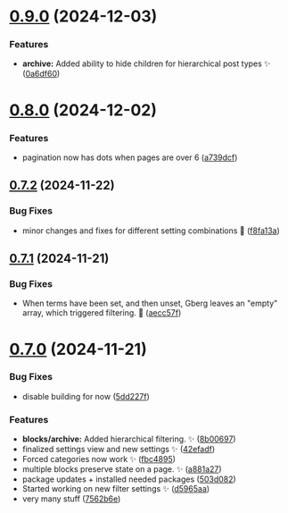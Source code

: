 # [0.9.0](https://github.com/JCO-Digital/jcore-dynamic-archive/compare/v0.8.0...v0.9.0) (2024-12-03)


### Features

* **archive:** Added ability to hide children for hierarchical post types :sparkles: ([0a6df60](https://github.com/JCO-Digital/jcore-dynamic-archive/commit/0a6df60bb0f540e77f3487d4e13ec3d750ec2614))



# [0.8.0](https://github.com/JCO-Digital/jcore-dynamic-archive/compare/v0.7.2...v0.8.0) (2024-12-02)


### Features

* pagination now has dots when pages are over 6 ([a739dcf](https://github.com/JCO-Digital/jcore-dynamic-archive/commit/a739dcfe4dba16e2549bd800f151309a7f352c17))



## [0.7.2](https://github.com/JCO-Digital/jcore-dynamic-archive/compare/v0.7.1...v0.7.2) (2024-11-22)


### Bug Fixes

* minor changes and fixes for different setting combinations :bug: ([f8fa13a](https://github.com/JCO-Digital/jcore-dynamic-archive/commit/f8fa13a1f85e1dd5a6ec1449164271d6ea51d93b))



## [0.7.1](https://github.com/JCO-Digital/jcore-dynamic-archive/compare/v0.7.0...v0.7.1) (2024-11-21)


### Bug Fixes

* When terms have been set, and then unset, Gberg leaves an "empty" array, which triggered filtering. 🐛 ([aecc57f](https://github.com/JCO-Digital/jcore-dynamic-archive/commit/aecc57f9f42c3a7800c47dd9aed8bd689a58a398))



# [0.7.0](https://github.com/JCO-Digital/jcore-dynamic-archive/compare/v0.6.6...v0.7.0) (2024-11-21)


### Bug Fixes

* disable building for now ([5dd227f](https://github.com/JCO-Digital/jcore-dynamic-archive/commit/5dd227f4851609689646f05ba4c92f4e46c11332))


### Features

* **blocks/archive:** Added hierarchical filtering. ✨ ([8b00697](https://github.com/JCO-Digital/jcore-dynamic-archive/commit/8b0069752b5495af22cb40b180c356b2e60fc4f2))
* finalized settings view and new settings ✨ ([42efadf](https://github.com/JCO-Digital/jcore-dynamic-archive/commit/42efadf8bfd01434f66c262c3e01916ea92b7fcb))
* Forced categories now work ✨ ([fbc4895](https://github.com/JCO-Digital/jcore-dynamic-archive/commit/fbc4895495d825f97271564980155cfdf6d11f5d))
* multiple blocks preserve state on a page. ✨ ([a881a27](https://github.com/JCO-Digital/jcore-dynamic-archive/commit/a881a27b5abdb9dc365cf5e50609c9ff080c5da7))
* package updates + installed needed packages ([503d082](https://github.com/JCO-Digital/jcore-dynamic-archive/commit/503d0824881664d1686da23d20de28b842f5bac2))
* Started working on new filter settings ✨ ([d5965aa](https://github.com/JCO-Digital/jcore-dynamic-archive/commit/d5965aa3625aa852b2c902a831d2a7ca21681d5b))
* very many stuff ([7562b6e](https://github.com/JCO-Digital/jcore-dynamic-archive/commit/7562b6e3a39220cddbc577bda53152f3c74871ac))



